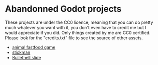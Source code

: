 # Abandonned Godot projects
These projects are under the CC0 licence, meaning that you can do pretty much whatever you want with it, you don't even have to credit me but I would appreciate if you did.
Only things created by me are CC0 certified. Please look for the "credits.txt" file to see the source of other assets.

- [animal fastfood game](https://github.com/Gyrcas/animal_fastfood_game)
- [stickman](https://github.com/Gyrcas/stickman)
- [Bullethell slide](https://github.com/Gyrcas/Bullethell_slide)
